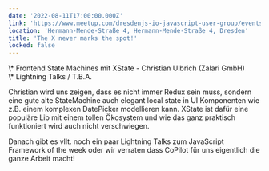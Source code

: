 ```yaml
---
date: '2022-08-11T17:00:00.000Z'
link: 'https://www.meetup.com/dresdenjs-io-javascript-user-group/events/wwdfrqydclbpb/'
location: 'Hermann-Mende-Straße 4, Hermann-Mende-Straße 4, Dresden'
title: 'The X never marks the spot!'
locked: false
---
```

\\\* Frontend State Machines mit XState - Christian Ulbrich (Zalari GmbH)  
\\\* Lightning Talks / T.B.A.

Christian wird uns zeigen, dass es nicht immer Redux sein muss, sondern eine gute alte StateMachine auch elegant local state in UI Komponenten wie z.B. einem komplexen DatePicker modellieren kann. XState ist dafür eine populäre Lib mit einem tollen Ökosystem und wie das ganz praktisch funktioniert wird auch nicht verschwiegen.

Danach gibt es vllt. noch ein paar Lightning Talks zum JavaScript Framework of the week oder wir verraten dass CoPilot für uns eigentlich die ganze Arbeit macht!
